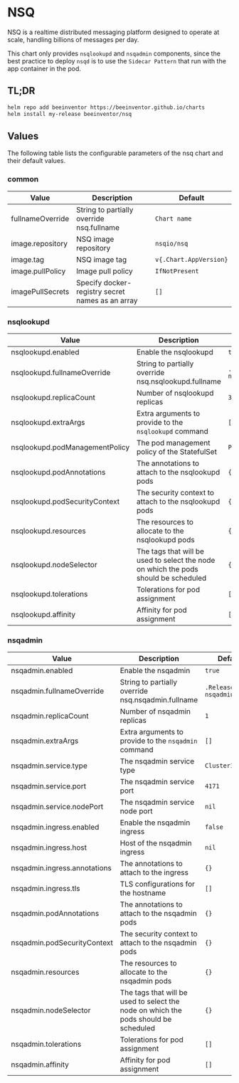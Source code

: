 # NSQ

NSQ is a realtime distributed messaging platform designed to operate at scale, handling billions of messages per day.

This chart only provides `nsqlookupd` and `nsqadmin` components, since the best practice to deploy `nsqd` is to use the `Sidecar Pattern` that run with the app container in the pod.

## TL;DR

```sh
helm repo add beeinventor https://beeinventor.github.io/charts
helm install my-release beeinventor/nsq
```

## Values

The following table lists the configurable parameters of the nsq chart and their default values.

### common

| Value            | Description                                      | Default                |
| ---------------- | ------------------------------------------------ | ---------------------- |
| fullnameOverride | String to partially override nsq.fullname        | `Chart name`           |
| image.repository | NSQ image repository                             | `nsqio/nsq`            |
| image.tag        | NSQ image tag                                    | `v{.Chart.AppVersion}` |
| image.pullPolicy | Image pull policy                                | `IfNotPresent`         |
| imagePullSecrets | Specify docker-registry secret names as an array | `[]`                   |

### nsqlookupd

| Value                          | Description                                                  | Default                    |
| ------------------------------ | ------------------------------------------------------------ | -------------------------- |
| nsqlookupd.enabled             | Enable the nsqlookupd                                        | `true`                     |
| nsqlookupd.fullnameOverride    | String to partially override nsq.nsqlookupd.fullname         | `.Release.Name-nsqlookupd` |
| nsqlookupd.replicaCount        | Number of nsqlookupd replicas                                | `3`                        |
| nsqlookupd.extraArgs           | Extra arguments to provide to the `nsqlookupd` command       | `[]`                       |
| nsqlookupd.podManagementPolicy | The pod management policy of the StatefulSet                 | `Parallel`                 |
| nsqlookupd.podAnnotations      | The annotations to attach to the nsqlookupd pods             | `{}`                       |
| nsqlookupd.podSecurityContext  | The security context to attach to the nsqlookupd pods        | `{}`                       |
| nsqlookupd.resources           | The resources to allocate to the nsqlookupd pods             | `{}`                       |
| nsqlookupd.nodeSelector        | The tags that will be used to select the node on which the pods should be scheduled | `{}`                       |
| nsqlookupd.tolerations         | Tolerations for pod assignment                               | `[]`                       |
| nsqlookupd.affinity            | Affinity for pod assignment                                  | `[]`                       |

### nsqadmin

| Value                        | Description                                                  | Default                  |
| ---------------------------- | ------------------------------------------------------------ | ------------------------ |
| nsqadmin.enabled             | Enable the nsqadmin                                          | `true`                   |
| nsqadmin.fullnameOverride    | String to partially override nsq.nsqadmin.fullname           | `.Release.Name-nsqadmin` |
| nsqadmin.replicaCount        | Number of nsqadmin replicas                                  | `1`                      |
| nsqadmin.extraArgs           | Extra arguments to provide to the `nsqadmin` command         | `[]`                     |
| nsqadmin.service.type        | The nsqadmin service type                                    | `ClusterIP`              |
| nsqadmin.service.port        | The nsqadmin service port                                    | `4171`                   |
| nsqadmin.service.nodePort    | The nsqadmin service node port                               | `nil`                    |
| nsqadmin.ingress.enabled     | Enable the nsqadmin ingress                                  | `false`                  |
| nsqadmin.ingress.host        | Host of the nsqadmin ingress                                 | `nil`                    |
| nsqadmin.ingress.annotations | The annotations to attach to the ingress                     | `{}`                     |
| nsqadmin.ingress.tls         | TLS configurations for the hostname                          | `[]`                     |
| nsqadmin.podAnnotations      | The annotations to attach to the nsqadmin pods               | `{}`                     |
| nsqadmin.podSecurityContext  | The security context to attach to the nsqadmin pods          | `{}`                     |
| nsqadmin.resources           | The resources to allocate to the nsqadmin pods               | `{}`                     |
| nsqadmin.nodeSelector        | The tags that will be used to select the node on which the pods should be scheduled | `{}`                     |
| nsqadmin.tolerations         | Tolerations for pod assignment                               | `[]`                     |
| nsqadmin.affinity            | Affinity for pod assignment                                  | `[]`                     |
